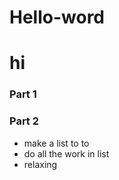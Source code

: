 # Hello-word

# hi

### Part 1


### Part 2

  - make a list to to
  - do all the work in list
  - relaxing
